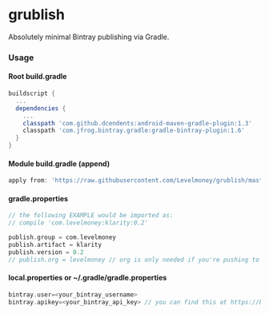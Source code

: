 # grublish
Absolutely minimal Bintray publishing via Gradle.

### Usage

#### Root build.gradle
```gradle
buildscript {
  ...
  dependencies {
    ...
    classpath 'com.github.dcendents:android-maven-gradle-plugin:1.3'
    classpath 'com.jfrog.bintray.gradle:gradle-bintray-plugin:1.6'
  }
}
```

#### Module build.gradle (append)
```gradle
apply from: 'https://raw.githubusercontent.com/Levelmoney/grublish/master/gradle/module.gradle'
```

#### gradle.properties
```gradle
// the following EXAMPLE would be imported as:
// compile 'com.levelmoney:klarity:0.2'

publish.group = com.levelmoney
publish.artifact = klarity
publish.version = 0.2
// publish.org = levelmoney // org is only needed if you're pushing to a team.
```

#### local.properties or ~/.gradle/gradle.properties
```gradle
bintray.user=<your_bintray_username>
bintray.apikey=<your_bintray_api_key> // you can find this at https://bintray.com/profile/edit
```
